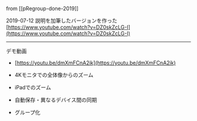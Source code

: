 
from [[pRegroup-done-2019]]

2019-07-12 説明を加筆したバージョンを作った
[https://www.youtube.com/watch?v=DZ0skZcLG-I](https://www.youtube.com/watch?v=DZ0skZcLG-I)

---
デモ動画
- [https://youtu.be/dmXmFCnA2ik](https://youtu.be/dmXmFCnA2ik)

- 4Kモニタでの全体像からのズーム
- iPadでのズーム
- 自動保存・異なるデバイス間の同期
- グループ化

